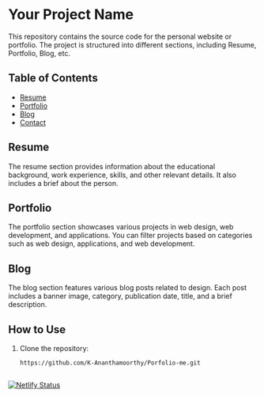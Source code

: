 # Your Project Name

This repository contains the source code for the personal website or portfolio. The project is structured into different sections, including Resume, Portfolio, Blog, etc.

## Table of Contents

- [Resume](#resume)
- [Portfolio](#portfolio)
- [Blog](#blog)
- [Contact](#contact)

## Resume

The resume section provides information about the educational background, work experience, skills, and other relevant details. It also includes a brief about the person.

## Portfolio

The portfolio section showcases various projects in web design, web development, and applications. You can filter projects based on categories such as web design, applications, and web development.

## Blog

The blog section features various blog posts related to design. Each post includes a banner image, category, publication date, title, and a brief description.

## How to Use

1. Clone the repository:

   ```bash
   https://github.com/K-Ananthamoorthy/Porfolio-me.git



[![Netlify Status](https://api.netlify.com/api/v1/badges/2aa31ee2-6612-448d-b3d2-ab9631bafc3d/deploy-status)](https://app.netlify.com/sites/ananthamoorthi-me/deploys)
   
